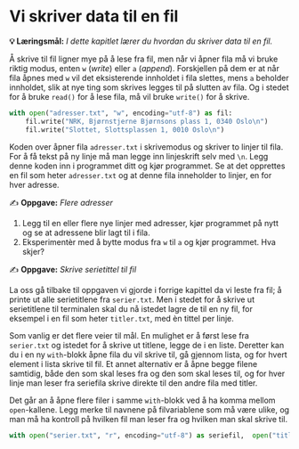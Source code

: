 Vi skriver data til en fil
==========================

**💡 Læringsmål:** _I dette kapitlet lærer du hvordan du skriver data til en fil._

Å skrive til fil ligner mye på å lese fra fil, men når vi åpner fila må vi bruke riktig modus, enten `w` (_write_) eller `a` (_append_). Forskjellen på dem er at når fila åpnes med `w` vil det eksisterende innholdet i fila slettes, mens `a` beholder innholdet, slik at nye ting som skrives legges til på slutten av fila. Og i stedet for å bruke `read()` for å lese fila, må vil bruke `write()` for å skrive.
```python
with open("adresser.txt", "w", encoding="utf-8") as fil:
    fil.write("NRK, Bjørnstjerne Bjørnsons plass 1, 0340 Oslo\n")
    fil.write("Slottet, Slottsplassen 1, 0010 Oslo\n")
```
Koden over åpner fila `adresser.txt` i skrivemodus og skriver to linjer til fila. For å få tekst på ny linje må man legge inn linjeskrift selv med `\n`. Legg denne koden inn i programmet ditt og kjør programmet. Se at det opprettes en fil som heter `adresser.txt` og at denne fila inneholder to linjer, en for hver adresse. 

✍️ **Oppgave:** _Flere adresser_

1. Legg til en eller flere nye linjer med adresser, kjør programmet på nytt og se at adressene blir lagt til i fila.
2. Eksperimentèr med å bytte modus fra `w` til `a` og kjør programmet. Hva skjer?  

✍️ **Oppgave:** _Skrive serietittel til fil_

La oss gå tilbake til oppgaven vi gjorde i forrige kapittel da vi leste fra fil; å printe ut alle serietitlene fra `serier.txt`. Men i stedet for å skrive ut serietitlene til terminalen skal du nå istedet lagre de til en ny fil, for eksempel i en fil som heter `titler.txt`, med èn tittel per linje.

Som vanlig er det flere veier til mål. En mulighet er å først lese fra `serier.txt` og istedet for å skrive ut titlene, legge de i en liste. Deretter kan du i en ny `with`-blokk åpne fila du vil skrive til, gå gjennom lista, og for hvert element i lista skrive til fil. Et annet alternativ er å åpne begge filene samtidig, både den som skal leses fra og den som skal leses til, og for hver linje man leser fra seriefila skrive direkte til den andre fila med titler. 

Det går an å åpne flere filer i samme `with`-blokk ved å ha komma mellom `open`-kallene. Legg merke til navnene på filvariablene som må være ulike, og man må ha kontroll på hvilken fil man leser fra og hvilken man skal skrive til.
```python
with open("serier.txt", "r", encoding="utf-8") as seriefil,  open("titler.txt", "w", encoding="utf-8") as tittelfil:
```
